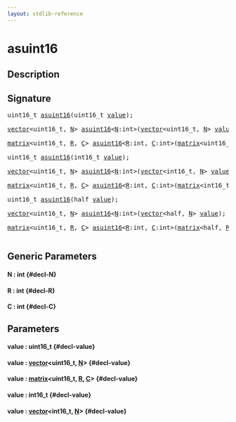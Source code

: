 ```yaml
---
layout: stdlib-reference
---
```


# asuint16

## Description





## Signature 

<pre>
uint16_t <a href="/stdlib-reference/global-decls/asuint16">asuint16</a>(uint16_t <a href="/stdlib-reference/global-decls/asuint16#decl-value" class="code_param">value</a>);

<a href="/stdlib-reference/types/vector/index" class="code_type">vector</a>&lt;uint16_t, <a href="/stdlib-reference/global-decls/asuint16#decl-N" class="code_var">N</a>&gt; <a href="/stdlib-reference/global-decls/asuint16">asuint16</a>&lt;<a href="/stdlib-reference/global-decls/asuint16#decl-N" class="code_var">N</a>:<span class="code_keyword">int</span>&gt;(<a href="/stdlib-reference/types/vector/index" class="code_type">vector</a>&lt;uint16_t, <a href="/stdlib-reference/global-decls/asuint16#decl-N" class="code_var">N</a>&gt; <a href="/stdlib-reference/global-decls/asuint16#decl-value" class="code_param">value</a>);

<a href="/stdlib-reference/types/matrix/index" class="code_type">matrix</a>&lt;uint16_t, <a href="/stdlib-reference/global-decls/asuint16#decl-R" class="code_var">R</a>, <a href="/stdlib-reference/global-decls/asuint16#decl-C" class="code_var">C</a>&gt; <a href="/stdlib-reference/global-decls/asuint16">asuint16</a>&lt;<a href="/stdlib-reference/global-decls/asuint16#decl-R" class="code_var">R</a>:<span class="code_keyword">int</span>, <a href="/stdlib-reference/global-decls/asuint16#decl-C" class="code_var">C</a>:<span class="code_keyword">int</span>&gt;(<a href="/stdlib-reference/types/matrix/index" class="code_type">matrix</a>&lt;uint16_t, <a href="/stdlib-reference/global-decls/asuint16#decl-R" class="code_var">R</a>, <a href="/stdlib-reference/global-decls/asuint16#decl-C" class="code_var">C</a>&gt; <a href="/stdlib-reference/global-decls/asuint16#decl-value" class="code_param">value</a>);

uint16_t <a href="/stdlib-reference/global-decls/asuint16">asuint16</a>(int16_t <a href="/stdlib-reference/global-decls/asuint16#decl-value" class="code_param">value</a>);

<a href="/stdlib-reference/types/vector/index" class="code_type">vector</a>&lt;uint16_t, <a href="/stdlib-reference/global-decls/asuint16#decl-N" class="code_var">N</a>&gt; <a href="/stdlib-reference/global-decls/asuint16">asuint16</a>&lt;<a href="/stdlib-reference/global-decls/asuint16#decl-N" class="code_var">N</a>:<span class="code_keyword">int</span>&gt;(<a href="/stdlib-reference/types/vector/index" class="code_type">vector</a>&lt;int16_t, <a href="/stdlib-reference/global-decls/asuint16#decl-N" class="code_var">N</a>&gt; <a href="/stdlib-reference/global-decls/asuint16#decl-value" class="code_param">value</a>);

<a href="/stdlib-reference/types/matrix/index" class="code_type">matrix</a>&lt;uint16_t, <a href="/stdlib-reference/global-decls/asuint16#decl-R" class="code_var">R</a>, <a href="/stdlib-reference/global-decls/asuint16#decl-C" class="code_var">C</a>&gt; <a href="/stdlib-reference/global-decls/asuint16">asuint16</a>&lt;<a href="/stdlib-reference/global-decls/asuint16#decl-R" class="code_var">R</a>:<span class="code_keyword">int</span>, <a href="/stdlib-reference/global-decls/asuint16#decl-C" class="code_var">C</a>:<span class="code_keyword">int</span>&gt;(<a href="/stdlib-reference/types/matrix/index" class="code_type">matrix</a>&lt;int16_t, <a href="/stdlib-reference/global-decls/asuint16#decl-R" class="code_var">R</a>, <a href="/stdlib-reference/global-decls/asuint16#decl-C" class="code_var">C</a>&gt; <a href="/stdlib-reference/global-decls/asuint16#decl-value" class="code_param">value</a>);

uint16_t <a href="/stdlib-reference/global-decls/asuint16">asuint16</a>(<span class="code_keyword">half</span> <a href="/stdlib-reference/global-decls/asuint16#decl-value" class="code_param">value</a>);

<a href="/stdlib-reference/types/vector/index" class="code_type">vector</a>&lt;uint16_t, <a href="/stdlib-reference/global-decls/asuint16#decl-N" class="code_var">N</a>&gt; <a href="/stdlib-reference/global-decls/asuint16">asuint16</a>&lt;<a href="/stdlib-reference/global-decls/asuint16#decl-N" class="code_var">N</a>:<span class="code_keyword">int</span>&gt;(<a href="/stdlib-reference/types/vector/index" class="code_type">vector</a>&lt;<span class="code_keyword">half</span>, <a href="/stdlib-reference/global-decls/asuint16#decl-N" class="code_var">N</a>&gt; <a href="/stdlib-reference/global-decls/asuint16#decl-value" class="code_param">value</a>);

<a href="/stdlib-reference/types/matrix/index" class="code_type">matrix</a>&lt;uint16_t, <a href="/stdlib-reference/global-decls/asuint16#decl-R" class="code_var">R</a>, <a href="/stdlib-reference/global-decls/asuint16#decl-C" class="code_var">C</a>&gt; <a href="/stdlib-reference/global-decls/asuint16">asuint16</a>&lt;<a href="/stdlib-reference/global-decls/asuint16#decl-R" class="code_var">R</a>:<span class="code_keyword">int</span>, <a href="/stdlib-reference/global-decls/asuint16#decl-C" class="code_var">C</a>:<span class="code_keyword">int</span>&gt;(<a href="/stdlib-reference/types/matrix/index" class="code_type">matrix</a>&lt;<span class="code_keyword">half</span>, <a href="/stdlib-reference/global-decls/asuint16#decl-R" class="code_var">R</a>, <a href="/stdlib-reference/global-decls/asuint16#decl-C" class="code_var">C</a>&gt; <a href="/stdlib-reference/global-decls/asuint16#decl-value" class="code_param">value</a>);

</pre>

## Generic Parameters

#### N  : int {#decl-N}
#### R  : int {#decl-R}
#### C  : int {#decl-C}

## Parameters

#### value  : uint16\_t {#decl-value}
#### value  : [vector](/stdlib-reference/types/vector/index)\<uint16\_t, [N](/stdlib-reference/types/vector/index#decl-N)\> {#decl-value}
#### value  : [matrix](/stdlib-reference/types/matrix/index)\<uint16\_t, [R](/stdlib-reference/types/matrix/index#decl-R), [C](/stdlib-reference/types/matrix/index#decl-C)\> {#decl-value}
#### value  : int16\_t {#decl-value}
#### value  : [vector](/stdlib-reference/types/vector/index)\<int16\_t, [N](/stdlib-reference/types/vector/index#decl-N)\> {#decl-value}
#### value  : [matrix](/stdlib-reference/types/matrix/index)\<int16\_t, [R](/stdlib-reference/types/matrix/index#decl-R), [C](/stdlib-reference/types/matrix/index#decl-C)\> {#decl-value}
#### value  : half {#decl-value}
#### value  : [vector](/stdlib-reference/types/vector/index)\<half, [N](/stdlib-reference/types/vector/index#decl-N)\> {#decl-value}
#### value  : [matrix](/stdlib-reference/types/matrix/index)\<half, [R](/stdlib-reference/types/matrix/index#decl-R), [C](/stdlib-reference/types/matrix/index#decl-C)\> {#decl-value}

## Availability and Requirements

Defined for the following targets:

#### hlsl
Available in all stages.

#### glsl
Available in all stages.

#### cuda
Available in all stages.

#### spirv
Available in all stages.



